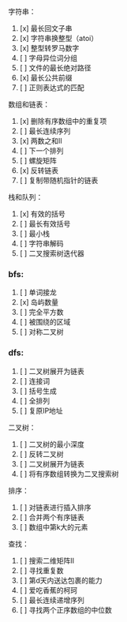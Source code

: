 字符串：
1. [x] 最长回文子串
2. [x] 字符串换整型（atoi）
3. [x] 整型转罗马数字
4. [ ] 字母异位词分组
5. [ ] 文件的最长绝对路径
6. [x] 最长公共前缀
7. [ ] 正则表达式的匹配

数组和链表：
1. [x] 删除有序数组中的重复项
2. [ ] 最长连续序列
3. [x] 两数之和II
4. [ ] 下一个排列
5. [ ] 螺旋矩阵
6. [x] 反转链表
7. [ ] 复制带随机指针的链表

栈和队列：
1. [x] 有效的括号
2. [ ] 最长有效括号
3. [ ] 最小栈
4. [ ] 字符串解码
5. [ ] 二叉搜索树迭代器

### bfs:
1. [ ] 单词接龙
2. [x] 岛屿数量
3. [ ] 完全平方数
4. [ ] 被围绕的区域
5. [ ] 对称二叉树

### dfs:
1. [ ] 二叉树展开为链表
2. [ ] 连接词
3. [ ] 括号生成
4. [ ] 全排列
5. [ ] 复原IP地址

二叉树：
1. [ ] 二叉树的最小深度
2. [ ] 反转二叉树
3. [ ] 二叉树展开为链表
4. [ ] 将有序数组转换为二叉搜索树

排序：
1. [ ] 对链表进行插入排序
2. [ ] 合并两个有序链表
3. [ ] 数组中第k大的元素

查找：
1. [ ] 搜索二维矩阵II
2. [ ] 寻找重复数
3. [ ] 第d天内送达包裹的能力
4. [ ] 爱吃香蕉的柯珂
5. [ ] 最长连续递增序列
6. [ ] 寻找两个正序数组的中位数

